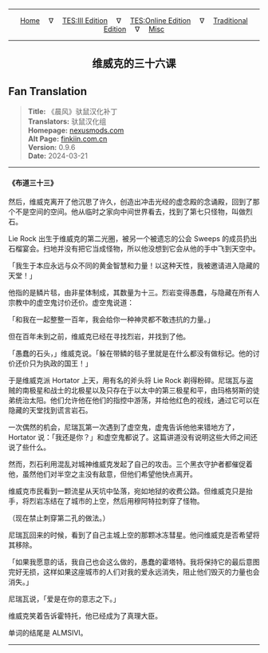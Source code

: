 
---

<!-- Jekyll Page Links -->

<center>
<a href="../../../../../index.html">Home</a>
&emsp;&nabla;&emsp;
<a href="../../../../index-tes3.html">TES:III Edition</a>
&emsp;&nabla;&emsp;
<a href="../../../../index-teso.html">TES:Online Edition</a>
&emsp;&nabla;&emsp;
<a href="../../../../index-traditional.html">Traditional Edition</a>
&emsp;&nabla;&emsp;
<a href="../../../../index-misc.html">Misc</a>
</center>

<!-- Markdown Body Below: -->

---

<center>
<h2><span style="font-family:SimSun">维威克的三十六课</span></h2>
</center>

## Fan Translation

> __Title:__ 《晨风》驮鼠汉化补丁\
> __Translators:__ ﻿驮鼠汉化组\
> __Homepage:__ [nexusmods.com][1]\
> __Alt Page:__ [finkiin.com.cn][2]\
> __Version:__ 0.9.6\
> __Date:__ 2024-03-21

[1]: https://www.nexusmods.com/morrowind/mods/53885
[2]: https://finkiin.com.cn/d/1153

---

#### 《布道三十三》

然后，维威克离开了他沉思了许久，创造出冲击光经的虚念殿的念诵殿，回到了那个不是空间的空间。他从临时之家向中间世界看去，找到了第七只怪物，叫做烈石。

Lie Rock 出生于维威克的第二光圈，被另一个被遗忘的公会 Sweeps 的成员扔出石榴宴会。扫地并没有把它当成怪物，所以他没想到它会从他的手中飞到天空中。

「我生于本应永远与众不同的黄金智慧和力量！以这种天性，我被邀请进入隐藏的天堂！」

他指的是鳞片毯，由非星体制成，其数量为十三。烈岩变得愚蠢，与隐藏在所有人宗教中的虚空鬼讨价还价。虚空鬼说道：

「和我在一起整整一百年，我会给你一种神灵都不敢违抗的力量。」

但在百年未到之前，维威克已经在寻找烈岩，并找到了他。

「愚蠢的石头，」维威克说。「躲在带鳞的毯子里就是在什么都没有做标记。他的讨价还价只为执政的国王！」

于是维威克派 Hortator 上天，用有名的斧头将 Lie Rock 剃得粉碎。尼瑞瓦与盗贼的南极星和战士的北极星以及只存在于以太中的第三极星和平，由玛格努斯的徒弟统治太阳。他们允许他在他们的指控中游荡，并给他红色的视线，通过它可以在隐藏的天堂找到谎言岩石。

一次偶然的机会，尼瑞瓦第一次遇到了虚空鬼，虚鬼告诉他他来错地方了，Hortator 说：「我还是你？」和虚空鬼都说了。这篇讲道没有说明这些大师之间还说了些什么。

然而，烈石利用混乱对城神维威克发起了自己的攻击。三个黑衣守护者都催促着他，虽然他们对半空之主没有敌意，但他们希望他快点离开。

维威克市民看到一颗流星从天坑中坠落，宛如地狱的收费公路。但维威克只是抬手，将烈岩冻结在了城市的上空，然后用穆阿特拉刺穿了怪物。

（现在禁止刺穿第二孔的做法。）

尼瑞瓦回来的时候，看到了自己主城上空的那颗冰冻彗星。他问维威克是否希望将其移除。

「如果我愿意的话，我自己也会这么做的，愚蠢的霍塔特。我将保持它的最后意图完好无损，这样如果这座城市的人们对我的爱永远消失，阻止他们毁灭的力量也会消失。」

尼瑞瓦说，「爱是在你的意志之下。」

维威克笑着告诉霍特托，他已经成为了真理大臣。

单词的结尾是 ALMSIVI。

---
